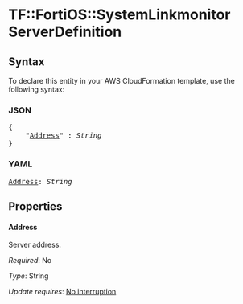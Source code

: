 # TF::FortiOS::SystemLinkmonitor ServerDefinition

## Syntax

To declare this entity in your AWS CloudFormation template, use the following syntax:

### JSON

<pre>
{
    "<a href="#address" title="Address">Address</a>" : <i>String</i>
}
</pre>

### YAML

<pre>
<a href="#address" title="Address">Address</a>: <i>String</i>
</pre>

## Properties

#### Address

Server address.

_Required_: No

_Type_: String

_Update requires_: [No interruption](https://docs.aws.amazon.com/AWSCloudFormation/latest/UserGuide/using-cfn-updating-stacks-update-behaviors.html#update-no-interrupt)

